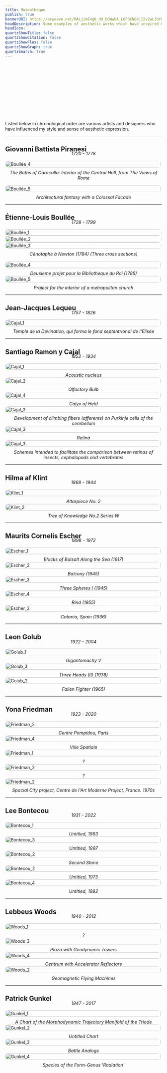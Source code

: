 ```yaml
---
title: Museotheque
publish: true
bannerURI: https://arweave.net/MALjimE4g6_dO_DOWwbA_LOPOCNQkjI2v2aL3oYuG3w
headDescription: Some examples of aesthetic works which have inspired me.
headIcon:
quartzShowTitle: false
quartzShowCitation: false
quartzShowFlex: false
quartzShowGraph: true
quartzSearch: true
---
```


<style>

.banner{
    display: none;
}

.center{
    h2 {
      text-align: center !important;
      justify-content: center !important;
      transform: translateX(1.25rem);
      font-weight: 200;
      font-size: 1.25rem;
      padding-bottom: 1rem;
      font-family: 'GeistMono';
    }
  }

.text-box {
  display: flex;
  flex-direction: column;
  gap: 0.5rem;
  padding: 0rem;
  border: 0px solid var(--dark);
  background-color: var(--light);
  > .gallery-img {
    width: calc(100% - 2px);
  }
}

.text-box p {
  margin: 0;
  text-align: center;
  font-size: 0.9rem;
  color: var(--dark);
  font-style: italic;
}

.gallery-img {
  width: 100%;
  height: auto;  // Changed from 100% to auto
  margin: 0;
  border: 1px solid var(--dark);
  border-radius: 10px;
  object-fit: cover;
}

h1 {
  > a {
    display: none;
  }
  > p {
    color: var(--darkgray);
    padding-left: 0.7vw;
    padding-right: 0.7vw;
  }
}

.odd-p {
  animation: fade-up-5 3s ease-in-out;
}

.even-p {
  animation: fade-down-5 3s ease-in-out;
}

@keyframes fade-up-5 {
  0%{ opacity: 0%; transform:translateY(5px)}
  85%{ opacity: 85%; transform:translateY(0px)}
  100%{ opacity: 100%} 
}
@keyframes fade-down-5 {
  0%{ opacity: 0%; transform:translateY(-5px)}
  85%{ opacity: 85%; transform:translateY(0px)}
  100%{ opacity: 100%} 
}

</style>

<h1 style="display: flex; justify-content: center; align-items: center; font-size: 1.5rem; margin-top: 1rem; font-family: 'GeistMono'; font-weight: 100; font-size: clamp(1.25rem, calc(1.25rem + 4vw), 3rem);"><p class="odd-p">M</p><p class="even-p">U</p><p class="odd-p">S</p><p class="even-p">E</p><p class="odd-p">O</p><p class="even-p">T</p><p class="odd-p">H</p><p class="even-p">E</p><p class="odd-p">Q</p><p class="even-p">U</p><p class="odd-p">E</p></h1>

Listed below in chronological order are various artists and designers who have influenced my style and sense of aesthetic expression.

---

## Giovanni Battista Piranesi

<p style="text-align: center; font-size: 0.9rem; color: var(--dark); font-style: italic; margin-top: -1.5rem;">1720 - 1778</p>

<div class="gallery1" style="margin-bottom: 1rem;">
    <div class="text-box">
    <img
     src="https://arweave.net/MALjimE4g6_dO_DOWwbA_LOPOCNQkjI2v2aL3oYuG3w"
    class="gallery-img"
    alt="Boullée_4"
    />
    <p>The Baths of Caracalla: Interior of the Central Hall, from The Views of Rome</p>
    </div>
</div>

<div class="gallery2">
    <div class="text-box">
    <img
     src="https://arweave.net/vBh_-rAAkUmfGUU-SvlHJ-LY0ay7pgPStNK1cH6hQ5w"
    class="gallery-img"
    alt="Boullée_5"
    />
    <p>Architectural fantasy with a Colossal Facade</p>
    </div>
</div>

---

## Étienne-Louis Boullée

<p style="text-align: center; font-size: 0.9rem; color: var(--dark); font-style: italic; margin-top: -1.5rem;">1728 - 1799</p>

<div class="gallery1" style="margin-bottom: 1rem;">
    <div class="text-box">
    <div class="gallery3">
    <img
     src="https://arweave.net/pK2TLr4rQ1RS9n_VtTEbwKqpMtU6T0NVtYBaYSDx-cA"
    class="gallery-img"
    alt="Boullée_1"
    />
    <img
     src="https://arweave.net/RmLuXuYyBPjLm9TR4JBIOElUWg64KKwkx7hOWFMUfEk"
    class="gallery-img"
    alt="Boullée_2"
    />
    <img
     src="https://arweave.net/RI2dB4CvpDq5ovtCXvXEEmZoFjeo1Xm3RBFMG4RQE0U"
    class="gallery-img"
    alt="Boullée_3"
    />
    </div>
    <p>Cénotaphe à Newton (1784) (Three cross sections)</p>
    </div>
</div>

<div class="gallery2">
    <div class="text-box">
    <img
     src="https://arweave.net/_ypE5xrwYzXHIPU1oKU27cN6wmjdeN5ALHAaS9iiync"
    class="gallery-img"
    alt="Boullée_4"
    />
    <p>Deuxieme projet pour la Bibliothèque du Roi (1785)</p>
    </div>
    <div class="text-box">
    <img
     src="https://arweave.net/D4XAFP1LBKEipGrQ5AAwhM53sZFODcnQjdnjdavhHww"
    class="gallery-img"
    alt="Boullée_5"
    />
    <p>Project for the interior of a metropolitan church</p>
    </div>
</div>

---

## Jean-Jacques Lequeu

<p style="text-align: center; font-size: 0.9rem; color: var(--dark); font-style: italic; margin-top: -1.5rem;">1757 - 1826</p>

<div class="gallery1">
    <div class="text-box" style="overflow: visible;">
    <img
     src="https://arweave.net/wnrFvhDJgegQvb8MaEm42AdbZkihNbZzucxudN0qQpk"
    class="gallery-img"
    alt="Cajal_1"
    />
    <p>Temple de la Devination, qui forma le fond septentrional de l'Elisée</p>
</div>

---

## Santiago Ramon y Cajal

<p style="text-align: center; font-size: 0.9rem; color: var(--dark); font-style: italic; margin-top: -1.5rem;">1852 - 1934</p>

<div class="gallery3">
    <div class="text-box">
    <img
     src="https://history.nih.gov/download/attachments/1016727/3671.jpg?version=1&modificationDate=1677779810270&api=v2"
    class="gallery-img"
    alt="Cajal_1"
    />
    <p>Acoustic nucleus</p>
     </div>
     <div class="text-box">
    <img
    src="https://history.nih.gov/download/attachments/1016727/3706.jpg?version=1&modificationDate=1552363288348&api=v2"
    class="gallery-img"
    alt="Cajal_2"
    />
    <p>Olfactory Bulb</p>
     </div>
     <div class="text-box">
    <img
    src="https://history.nih.gov/download/attachments/1016727/3676%20Hi%20Res.jpg?version=1&modificationDate=1552363300467&api=v2"
    class="gallery-img"
    alt="Cajal_4"
    />
    <p>Calyx of Held</p>
    </div>
</div>

<div class="gallery2">
    <div class="text-box">
    <img
    src="https://history.nih.gov/download/attachments/1016727/3034.jpg?version=1&modificationDate=1680641413973&api=v2"
    class="gallery-img"
    alt="Cajal_3"
    />
    <p>Development of climbing fibers (afferents) on Purkinje cells of the cerebellum</p>
    </div>
    <div class="text-box">
    <img
    src="https://history.nih.gov/download/attachments/1016727/3754.jpg?version=1&modificationDate=1677780461125&api=v2"
    class="gallery-img"
    alt="Cajal_3"
    />
    <p>Retina</p>
    </div>
</div>

<div class="gallery1">
         <div class="text-box">
    <img
    src="https://history.nih.gov/download/attachments/1016727/11315.jpg?version=1&modificationDate=1680642410922&api=v2"
    class="gallery-img"
    alt="Cajal_3"
    />
    <p>Schemes intended to facilitate the comparison between retinas of insects, cephalopods and vertebrates</p>
    </div>
</div>

---

## Hilma af Klint

<p style="text-align: center; font-size: 0.9rem; color: var(--dark); font-style: italic; margin-top: -1.5rem;">1868 - 1944</p>

<div class="gallery2">
    <div class="text-box">
    <img
     src="https://uploads0.wikiart.org/00506/images/hilma-af-klint/hilma-af-klint-altarpiece-no-2-13916.jpg!Large.jpg"
    class="gallery-img"
    alt="Klint_1"
    />
    <p>Altarpiece No. 2</p>
    </div>
    <div class="text-box">
    <img
     src="https://uploads3.wikiart.org/images/hilma-af-klint/untitled.jpg!Large.jpg"
    class="gallery-img"
    alt="Klint_2"
    />
    <p>Tree of Knowledge No.2 Series W</p>
    </div>
</div>

---

## Maurits Cornelis Escher

<p style="text-align: center; font-size: 0.9rem; color: var(--dark); font-style: italic; margin-top: -1.5rem;">1898 - 1972</p>

<div class="gallery2">
    <div class="text-box">
    <img
     src="https://uploads0.wikiart.org/images/m-c-escher/not_detected_204646.jpg"
    class="gallery-img"
    alt="Escher_1"
    />
    <p>Blocks of Balsalt Along the Sea (1917)</p>
    </div>
    <div class="text-box">
    <img
     src="https://arweave.net/pVYZtd2Dkp7BdQLFWb1B7AwEq4QAr7jyWX9z3K63wMs"
    class="gallery-img"
    alt="Escher_2"
    />
    <p>Balcony (1945)</p>
    </div>
    <div class="text-box">
    <img
     src="https://uploads6.wikiart.org/images/m-c-escher/three-spheres-i-scheme(1).jpg"
    class="gallery-img"
    alt="Escher_3"
    />
    <p>Three Spheres I (1945)</p>
    </div>
    <div class="text-box">
    <img
     src="https://uploads3.wikiart.org/images/m-c-escher/rind.jpg"
    class="gallery-img"
    alt="Escher_4"
    />
    <p>Rind (1955)</p>
    </div>
</div>

<div class="gallery1">
    <div class="text-box">
    <img
     src="https://arweave.net/kOVLyPyuqefU6rKwTZVh6CBW5UcYJMXAu1SpITaJF2M"
    class="gallery-img"
    alt="Escher_2"
    />
    <p>Catania, Spain (1936)</p>
    </div>
</div>

---

## Leon Golub

<p style="text-align: center; font-size: 0.9rem; color: var(--dark); font-style: italic; margin-top: -1.5rem;">1922 - 2004</p>

<div class="gallery1">
    <div class="text-box">
    <img
     src="https://arweave.net/YvTx6c5YaEQFZOVxPi5eiBr8tlrdZmN0CIBadf7QdAQ"
    class="gallery-img"
    alt="Golub_1"
    />
    <p>Gigantomachy V</p>
    </div>
</div>

<div class="gallery2">
    <div class="text-box">
    <img
     src="https://arweave.net/Fs5YxVTSy2c0110RW-VF6owiG42G4nJ4fejFQo9R4s0"
    class="gallery-img"
    alt="Golub_3"
    />
    <p>Three Heads (II) (1938)</p>
    </div>
    <div class="text-box">
    <img
     src="https://i.pinimg.com/originals/ba/16/cf/ba16cf132a39abab450b1bce1553cffd.jpg"
    class="gallery-img"
    alt="Golub_2"
    />
    <p>Fallen Fighter (1965)</p>
    </div>
</div>

---

## Yona Friedman

<p style="text-align: center; font-size: 0.9rem; color: var(--dark); font-style: italic; margin-top: -1.5rem;">1923 - 2020</p>

<div class="gallery2">
    <div class="text-box">
    <img
     src="https://arweave.net/S0VlKvYLL19oWpWrz_aRIsMz-2pZFm1dJebUPf88Fto"
    class="gallery-img"
    alt="Friedman_2"
    />
    <p>Centre Pompidou, Paris</p>
    </div>
    <div class="text-box">
    <img
     src="https://arweave.net/Z0vWFtpuUmMjsgJ_YPb1q0beuLFSi5lKyyapV92vBmg"
    class="gallery-img"
    alt="Friedman_4"
    />
    <p>Ville Spatiale</p>
    </div>
    <div class="text-box">
    <img
     src="https://arweave.net/HHGpbsCKouFGY9tVvS9EZXeWfrtNbHKq55PeInRQVV8"
    class="gallery-img"
    alt="Friedman_1"
    />
    <p>?</p>
    </div>
    <div class="text-box">
    <img
     src="https://arweave.net/ivizhXip5X2_aQg3F09ad1n9Y1-U2HhTVWqoAwtnJXQ"
    class="gallery-img"
    alt="Friedman_2"
    />
    <p>?</p>
    </div>
</div>

<div class="gallery1">
    <div class="text-box">
    <img
     src="https://www.moma.org/media/W1siZiIsIjQ4NDY5OSJdLFsicCIsImNvbnZlcnQiLCItcXVhbGl0eSA5MCAtcmVzaXplIDIwMDB4MjAwMFx1MDAzZSJdXQ.jpg?sha=ead376a2574269f4"
    class="gallery-img"
    alt="Friedman_2"
    />
    <p>Spacial City project, Centre de l'Art Moderne Project, France. 1970s</p>
    </div>
</div>

---

## Lee Bontecou

<p style="text-align: center; font-size: 0.9rem; color: var(--dark); font-style: italic; margin-top: -1.5rem;">1931 - 2022</p>

<div class="gallery2">
    <div class="text-box">
    <img
     src="https://arweave.net/aDVSuRwR95QOziCn25ZHFZNU5Zm8AwkbgzMYQ95SVfU"
    class="gallery-img"
    alt="Bontecou_1"
    />
    <p>Untitled, 1963</p>
    </div>
    <div class="text-box">
    <img
     src="https://arweave.net/xaUB1knqusFiDVwzg1N2PwwhmrhB61bwEcu9PHdwhS8"
    class="gallery-img"
    alt="Bontecou_3"
    />
    <p>Untitled, 1997</p>
    </div>
    <div class="text-box">
    <img
     src="https://arweave.net/43mEcrMvvCqiMFpJ4Q8E7eMgEmxjP6w3IsDH3AYA7M0"
    class="gallery-img"
    alt="Bontecou_2"
    />
    <p>Second Stone</p>
    </div>
    <div class="text-box">
    <img
     src="https://josephklevenefineartltd.com/artists/lee-bontecou/lee-bontecou.jpg"
    class="gallery-img"
    alt="Bontecou_2"
    />
    <p>Untitled, 1973</p>
    </div>
</div>

<div class="gallery1">
    <div class="text-box">
    <img
     src="https://artmuseum.princeton.edu/files/non-collections/56_bontecou_untitled_1982_web.gif"
    class="gallery-img"
    alt="Bontecou_4"
    />
    <p>Untitled, 1982</p>
    </div>
</div>

---

## Lebbeus Woods

<p style="text-align: center; font-size: 0.9rem; color: var(--dark); font-style: italic; margin-top: -1.5rem;">1940 - 2012</p>

<div class="gallery1">
    <div class="text-box">
    <img
     src="https://arweave.net/FLp8JdHBM9N8su0BxdY_v2Yqw5h5oupwM7nT03_HTuw"
    class="gallery-img"
    alt="Woods_1"
    />
    <p>?</p>
    </div>
</div>

<div class="gallery2">
    <div class="text-box">
    <img
     src="https://arweave.net/4Xo2ygMQ2Vne6CGngqBHGk-iS0YGOCsC6CHHzLwVLZs"
    class="gallery-img"
    alt="Woods_3"
    />
    <p>Plaza with Geodynamic Towers</p>
    </div>
    <div class="text-box">
    <img
     src="https://arweave.net/j2AEMjA3LhMzG3PzTmM6FObT8SJbxsxpqpPoesUOs6k"
    class="gallery-img"
    alt="Woods_4"
    />
    <p>Centrum with Accelerator Reflectors</p>
    </div>
</div>

<div class="gallery1">
    <div class="text-box">
    <img
     src="https://arweave.net/-iXNEDmGy66PxCdqXHxSoI4Vhf4c1rhprWCdI0W4wpw"
    class="gallery-img"
    alt="Woods_2"
    />
    <p>Geomagnetic Flying Machines</p>
    </div>
</div>

---

## Patrick Gunkel

<p style="text-align: center; font-size: 0.9rem; color: var(--dark); font-style: italic; margin-top: -1.5rem;">1947 - 2017</p>

<div class="gallery2">
    <div class="text-box">
    <img
     src="https://ideonomy.mit.edu/scanned-charts/pic040.jpg"
    class="gallery-img"
    alt="Gunkel_1"
    />
    <p>A Chart of the Morphodynamic Trajectory Manifold of the Triode</p>
    </div>
    <div class="text-box">
    <img
     src="https://ideonomy.mit.edu/scanned-charts/pic028.jpg"
    class="gallery-img"
    alt="Gunkel_2"
    />
    <p>Untitled Chart</p>
    </div>
    <div class="text-box">
    <img
     src="https://ideonomy.mit.edu/scanned-charts/pic017.jpg"
    class="gallery-img"
    alt="Gunkel_3"
    />
    <p>Battle Analogs</p>
    </div>
    <div class="text-box">
    <img
     src="https://ideonomy.mit.edu/scanned-charts/pic003.jpg"
    class="gallery-img"
    alt="Gunkel_4"
    />
    <p>Species of the Form-Genus 'Radiation'</p>
    </div>
</div>
